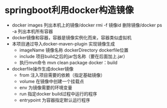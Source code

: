 # springboot利用docker构造镜像
- docker images 列出本机上的镜像/docker rmi -f 镜像id 删除镜像/docker ps -a 列出本机所有容器
- docker镜像和容器，容器是镜像实例化而来，容器类似虚拟机
- 本项目通过导入docker-maven-plugin 实现镜像生成
   - imageName 镜像名称 dockerDirectory dockerfile位置 
   - include 项目build之后的jar包名称（要在后面加上.jar）
   - 执行mvn命令 mvn clean package docker：build
- dockerfile操作生成docker镜像
   - from 注入项目需要的依赖（指定基础镜像）
   - volume 在镜像中创建一个挂载点
   - env 为镜像需要的环境变量
   - run 指定docker build过程中运行的程序
   - entrypoint 为容器指定默认运行程序

